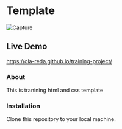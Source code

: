 # Template

![Capture](https://github.com/Ola-Reda/training-project/assets/78170370/afec4955-a3c8-4bb1-bd63-bfc9a6f63f09)

## Live Demo

https://ola-reda.github.io/training-project/

### About

This is tranining html and css template

### Installation

Clone this repository to your local machine.

